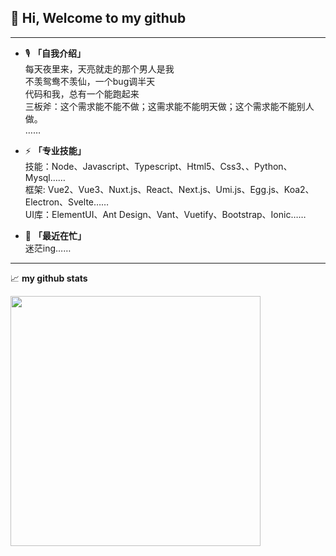 <!--
**15826954460/15826954460** is a ✨ _special_ ✨ repository because its `README.md` (this file) appears on your GitHub profile.

Here are some ideas to get you started:

- 🔭 I’m currently working on ...
- 🌱 I’m currently learning ...
- 👯 I’m looking to collaborate on ...
- 🤔 I’m looking for help with ...
- 💬 Ask me about ...
- 📫 How to reach me: ...
- 😄 Pronouns: ...
- ⚡ Fun fact: ...
-->

## 👋  Hi, Welcome to my github
---
- 🎙️ **「自我介绍」**  
  每天夜里来，天亮就走的那个男人是我  
  不羡鸳鸯不羡仙，一个bug调半天  
  代码和我，总有一个能跑起来    
  三板斧：这个需求能不能不做；这需求能不能明天做；这个需求能不能别人做。  
  …… 


- ⚡ **「专业技能」**  
  技能：<span color="red">Node<span/>、Javascript、Typescript、Html5、Css3、、Python、Mysql……  
  框架: Vue2、Vue3、Nuxt.js、React、Next.js、Umi.js、Egg.js、Koa2、Electron、Svelte……  
  UI库：ElementUI、Ant Design、Vant、Vuetify、Bootstrap、Ionic……  


- 🌱 **「最近在忙」**  
  迷茫ing……
    
---
📈 **my github stats**  

<img src="https://github-readme-stats.vercel.app/api?username=keycasiter&show_icons=true?&hide_title=true" width="400px">
